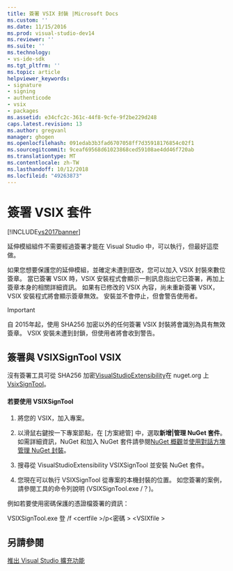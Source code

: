 ```yaml
---
title: 簽署 VSIX 封裝 |Microsoft Docs
ms.custom: ''
ms.date: 11/15/2016
ms.prod: visual-studio-dev14
ms.reviewer: ''
ms.suite: ''
ms.technology:
- vs-ide-sdk
ms.tgt_pltfrm: ''
ms.topic: article
helpviewer_keywords:
- signature
- signing
- authenticode
- vsix
- packages
ms.assetid: e34cfc2c-361c-44f8-9cfe-9f2be229d248
caps.latest.revision: 13
ms.author: gregvanl
manager: ghogen
ms.openlocfilehash: 091edab3b3fad6707058ff7d35918176854c02f1
ms.sourcegitcommit: 9ceaf69568d61023868ced59108ae4dd46f720ab
ms.translationtype: MT
ms.contentlocale: zh-TW
ms.lasthandoff: 10/12/2018
ms.locfileid: "49263873"
---
```

# <a name="signing-vsix-packages"></a>簽署 VSIX 套件
[!INCLUDE[vs2017banner](../includes/vs2017banner.md)]

延伸模組組件不需要經過簽署才能在 Visual Studio 中，可以執行，但最好這麼做。  
  
 如果您想要保護您的延伸模組，並確定未遭到竄改，您可以加入 VSIX 封裝來數位簽章。 當已簽署 VSIX 時，VSIX 安裝程式會顯示一則訊息指出它已簽署，再加上簽章本身的相關詳細資訊。 如果有已修改的 VSIX 內容，尚未重新簽署 VSIX，VSIX 安裝程式將會顯示簽章無效。 安裝並不會停止，但會警告使用者。  
  
> [!IMPORTANT]
>  自 2015年起，使用 SHA256 加密以外的任何簽署 VSIX 封裝將會識別為具有無效簽章。 VSIX 安裝未遭到封鎖，但使用者將會收到警告。  
  
## <a name="signing-a-vsix-with-vsixsigntool"></a>簽署與 VSIXSignTool VSIX  
 沒有簽署工具可從 SHA256 加密[VisualStudioExtensibility](http://www.nuget.org/profiles/VisualStudioExtensibility)在 nuget.org 上[VsixSignTool](http://www.nuget.org/packages/Microsoft.VSSDK.Vsixsigntool)。  
  
#### <a name="to-use-the-vsixsigntool"></a>若要使用 VSIXSignTool  
  
1.  將您的 VSIX，加入專案。  
  
2.  以滑鼠右鍵按一下專案節點，在 [方案總管] 中，選取**新增&#124;管理 NuGet 套件**。  如需詳細資訊，NuGet 和加入 NuGet 套件請參閱[NuGet 概觀](http://docs.nuget.org/)並[使用對話方塊管理 NuGet 封裝](http://docs.nuget.org/Consume/Package-Manager-Dialog)。  
  
3.  搜尋從 VisualStudioExtensibility VSIXSignTool 並安裝 NuGet 套件。  
  
4.  您現在可以執行 VSIXSignTool 從專案的本機封裝的位置。 如您簽署的案例，請參閱工具的命令列說明 (VSIXSignTool.exe /？)。  
  
 例如若要使用密碼保護的憑證檔簽署的資訊：  
  
 VSIXSignTool.exe 登 /f \<certfile >/p\<密碼 > \<VSIXfile >  
  
## <a name="see-also"></a>另請參閱  
 [推出 Visual Studio 擴充功能](../extensibility/shipping-visual-studio-extensions.md)


